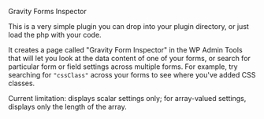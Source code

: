 Gravity Forms Inspector

This is a very simple plugin you can drop into your plugin directory, or just load the php with your code. 

It creates a page called "Gravity Form Inspector" in the WP Admin Tools that will let you look at
the data content of one of your forms, or search for particular form or field settings across multiple
forms.  For example, try searching for `"cssClass"` across your forms to see where you've added CSS classes.

Current limitation: displays scalar settings only; for array-valued settings, displays only the length of the array.

